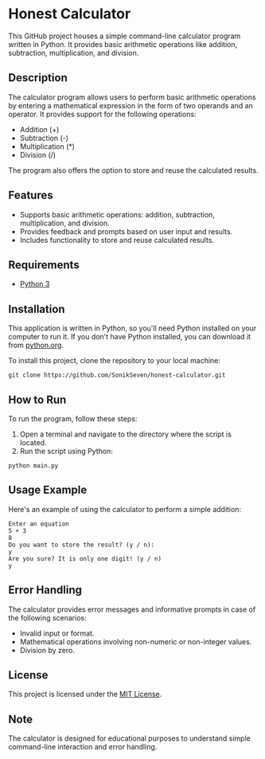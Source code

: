 # Honest Calculator

This GitHub project houses a simple command-line calculator program written in Python. It provides basic arithmetic operations like addition, subtraction, multiplication, and division.

## Description

The calculator program allows users to perform basic arithmetic operations by entering a mathematical expression in the form of two operands and an operator. It provides support for the following operations:
- Addition (+)
- Subtraction (-)
- Multiplication (*)
- Division (/)

The program also offers the option to store and reuse the calculated results.

## Features

- Supports basic arithmetic operations: addition, subtraction, multiplication, and division.
- Provides feedback and prompts based on user input and results.
- Includes functionality to store and reuse calculated results.

## Requirements

- [Python 3](https://www.python.org/downloads/)

## Installation

This application is written in Python, so you'll need Python installed on your computer to run it. If you don't have Python installed, you can download it from [python.org](https://www.python.org/downloads/).

To install this project, clone the repository to your local machine:

```
git clone https://github.com/SonikSeven/honest-calculator.git
```

## How to Run

To run the program, follow these steps:

1. Open a terminal and navigate to the directory where the script is located.
2. Run the script using Python:

```
python main.py
```

## Usage Example

Here's an example of using the calculator to perform a simple addition:
```
Enter an equation
5 + 3
8
Do you want to store the result? (y / n):
y
Are you sure? It is only one digit! (y / n)
y
```

## Error Handling

The calculator provides error messages and informative prompts in case of the following scenarios:
- Invalid input or format.
- Mathematical operations involving non-numeric or non-integer values.
- Division by zero.

## License

This project is licensed under the [MIT License](LICENSE.txt).

## Note

The calculator is designed for educational purposes to understand simple command-line interaction and error handling.
